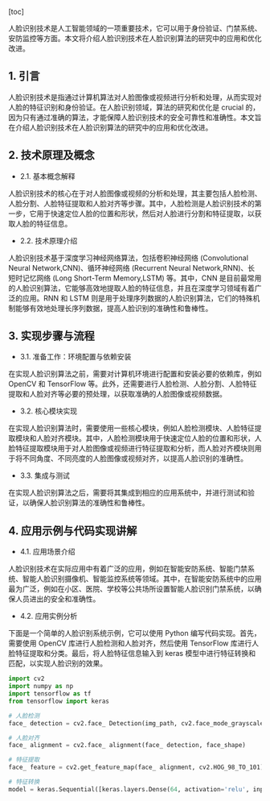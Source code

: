 
[toc]                    
                
                
人脸识别技术是人工智能领域的一项重要技术，它可以用于身份验证、门禁系统、安防监控等方面。本文将介绍人脸识别技术在人脸识别算法的研究中的应用和优化改进。

## 1. 引言

人脸识别技术是指通过计算机算法对人脸图像或视频进行分析和处理，从而实现对人脸的特征识别和身份验证。在人脸识别领域，算法的研究和优化是 crucial 的，因为只有通过准确的算法，才能保障人脸识别技术的安全可靠性和准确性。本文旨在介绍人脸识别技术在人脸识别算法的研究中的应用和优化改进。

## 2. 技术原理及概念

- 2.1. 基本概念解释

人脸识别技术的核心在于对人脸图像或视频的分析和处理，其主要包括人脸检测、人脸分割、人脸特征提取和人脸对齐等步骤。其中，人脸检测是人脸识别技术的第一步，它用于快速定位人脸的位置和形状，然后对人脸进行分割和特征提取，以获取人脸的特征信息。

- 2.2. 技术原理介绍

人脸识别技术基于深度学习神经网络算法，包括卷积神经网络 (Convolutional Neural Network,CNN)、循环神经网络 (Recurrent Neural Network,RNN)、长短时记忆网络 (Long Short-Term Memory,LSTM) 等。其中，CNN 是目前最常用的人脸识别算法，它能够高效地提取人脸的特征信息，并且在深度学习领域有着广泛的应用。RNN 和 LSTM 则是用于处理序列数据的人脸识别算法，它们的特殊机制能够有效地处理长序列数据，提高人脸识别的准确性和鲁棒性。

## 3. 实现步骤与流程

- 3.1. 准备工作：环境配置与依赖安装

在实现人脸识别算法之前，需要对计算机环境进行配置和安装必要的依赖库，例如 OpenCV 和 TensorFlow 等。此外，还需要进行人脸检测、人脸分割、人脸特征提取和人脸对齐等必要的预处理，以获取准确的人脸图像或视频数据。

- 3.2. 核心模块实现

在实现人脸识别算法时，需要使用一些核心模块，例如人脸检测模块、人脸特征提取模块和人脸对齐模块。其中，人脸检测模块用于快速定位人脸的位置和形状，人脸特征提取模块用于对人脸图像或视频进行特征提取和分析，而人脸对齐模块则用于将不同角度、不同亮度的人脸图像或视频对齐，以提高人脸识别的准确性。

- 3.3. 集成与测试

在实现人脸识别算法之后，需要将其集成到相应的应用系统中，并进行测试和验证，以确保人脸识别算法的准确性和鲁棒性。

## 4. 应用示例与代码实现讲解

- 4.1. 应用场景介绍

人脸识别技术在实际应用中有着广泛的应用，例如在智能安防系统、智能门禁系统、智能人脸识别摄像机、智能监控系统等领域。其中，在智能安防系统中的应用最为广泛，例如在小区、医院、学校等公共场所设置智能人脸识别门禁系统，以确保人员进出的安全和准确性。

- 4.2. 应用实例分析

下面是一个简单的人脸识别系统示例，它可以使用 Python 编写代码实现。首先，需要使用 OpenCV 库进行人脸检测和人脸对齐，然后使用 TensorFlow 库进行人脸特征提取和分类。最后，将人脸特征信息输入到 keras 模型中进行特征转换和匹配，以实现人脸识别的效果。

```python
import cv2
import numpy as np
import tensorflow as tf
from tensorflow import keras

# 人脸检测
face_ detection = cv2.face_ Detection(img_path, cv2.face_mode_grayscale)

# 人脸对齐
face_ alignment = cv2.face_ alignment(face_ detection, face_shape)

# 特征提取
face_ feature = cv2.get_feature_map(face_ alignment, cv2.HOG_98_TO_101)

# 特征转换
model = keras.Sequential([keras.layers.Dense(64, activation='relu', input_shape=(1,),
```

